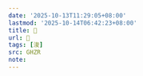 ```yaml
---
date: '2025-10-13T11:29:05+08:00'
lastmod: '2025-10-14T06:42:23+08:00'
title: 󰠀
url: 󰠀
tags: [浚]
src: GHZR
note:
---
```

